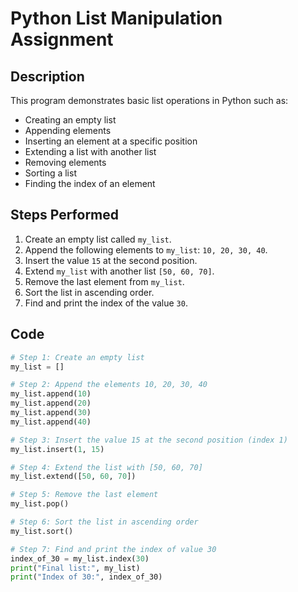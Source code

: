 # Python List Manipulation Assignment

## Description
This program demonstrates basic list operations in Python such as:
- Creating an empty list
- Appending elements
- Inserting an element at a specific position
- Extending a list with another list
- Removing elements
- Sorting a list
- Finding the index of an element

## Steps Performed
1. Create an empty list called `my_list`.
2. Append the following elements to `my_list`: `10, 20, 30, 40`.
3. Insert the value `15` at the second position.
4. Extend `my_list` with another list `[50, 60, 70]`.
5. Remove the last element from `my_list`.
6. Sort the list in ascending order.
7. Find and print the index of the value `30`.

## Code
```python
# Step 1: Create an empty list
my_list = []

# Step 2: Append the elements 10, 20, 30, 40
my_list.append(10)
my_list.append(20)
my_list.append(30)
my_list.append(40)

# Step 3: Insert the value 15 at the second position (index 1)
my_list.insert(1, 15)

# Step 4: Extend the list with [50, 60, 70]
my_list.extend([50, 60, 70])

# Step 5: Remove the last element
my_list.pop()

# Step 6: Sort the list in ascending order
my_list.sort()

# Step 7: Find and print the index of value 30
index_of_30 = my_list.index(30)
print("Final list:", my_list)
print("Index of 30:", index_of_30)
